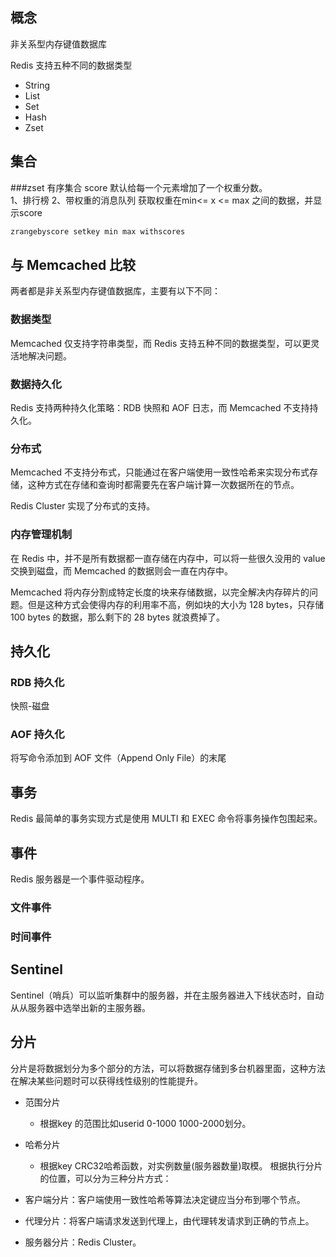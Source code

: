 
## 概念
非关系型内存键值数据库

Redis 支持五种不同的数据类型
- String
- List
- Set
- Hash
- Zset

## 集合
###zset 有序集合
score 默认给每一个元素增加了一个权重分数。  	
1、排行榜 2、带权重的消息队列
获取权重在min<= x <= max 之间的数据，并显示score  
```html
zrangebyscore setkey min max withscores
```

## 与 Memcached 比较

两者都是非关系型内存键值数据库，主要有以下不同：

### 数据类型
Memcached 仅支持字符串类型，而 Redis 支持五种不同的数据类型，可以更灵活地解决问题。

### 数据持久化
Redis 支持两种持久化策略：RDB 快照和 AOF 日志，而 Memcached 不支持持久化。

### 分布式
Memcached 不支持分布式，只能通过在客户端使用一致性哈希来实现分布式存储，这种方式在存储和查询时都需要先在客户端计算一次数据所在的节点。

Redis Cluster 实现了分布式的支持。

### 内存管理机制
在 Redis 中，并不是所有数据都一直存储在内存中，可以将一些很久没用的 value 交换到磁盘，而 Memcached 的数据则会一直在内存中。

Memcached 将内存分割成特定长度的块来存储数据，以完全解决内存碎片的问题。但是这种方式会使得内存的利用率不高，例如块的大小为 128 bytes，只存储 100 bytes 的数据，那么剩下的 28 bytes 就浪费掉了。


## 持久化
### RDB 持久化 
快照-磁盘
### AOF 持久化
将写命令添加到 AOF 文件（Append Only File）的末尾

## 事务
Redis 最简单的事务实现方式是使用 MULTI 和 EXEC 命令将事务操作包围起来。

## 事件
Redis 服务器是一个事件驱动程序。

### 文件事件

### 时间事件

## Sentinel
Sentinel（哨兵）可以监听集群中的服务器，并在主服务器进入下线状态时，自动从从服务器中选举出新的主服务器。

## 分片
分片是将数据划分为多个部分的方法，可以将数据存储到多台机器里面，这种方法在解决某些问题时可以获得线性级别的性能提升。

- 范围分片
    - 根据key 的范围比如userid 0-1000 1000-2000划分。
- 哈希分片
    - 根据key CRC32哈希函数，对实例数量(服务器数量)取模。
根据执行分片的位置，可以分为三种分片方式：

- 客户端分片：客户端使用一致性哈希等算法决定键应当分布到哪个节点。
- 代理分片：将客户端请求发送到代理上，由代理转发请求到正确的节点上。
- 服务器分片：Redis Cluster。
